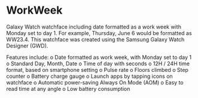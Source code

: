 # WorkWeek
Galaxy Watch watchface including date formatted as a work week with Monday set to day 1. For example, Thursday, June 6 would be formatted as WW23.4.
This watchface was created using the Samsung Galaxy Watch Designer (GWD).

Features include:
o Date formatted as work week, with Monday set to day 1
o Standard Day, Month, Date
o Time of day with seconds
o 12H / 24H time format, based on smartphone setting
o Pulse rate
o Floors climbed
o Step counter
o Battery charge gauge
o Launch apps by tapping icons on watchface
o Automatic power-saving Always On Mode (AOM)
o Easy to read time at any angle
o Low battery consumption
